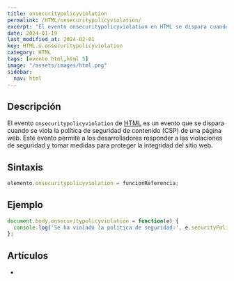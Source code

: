 ```yaml
---
title: onsecuritypolicyviolation
permalink: /HTML/onsecuritypolicyviolation/
excerpt: "El evento onsecuritypolicyviolation en HTML se dispara cuando se viola la política de seguridad de contenido (CSP) de una página web. Permite a los desarrolladores responder y proteger la integridad del sitio web."
date: 2024-01-19
last_modified_at: 2024-02-01
key: HTML.o.onsecuritypolicyviolation
category: HTML
tags: [evento html,html 5]
image: "/assets/images/html.png"
sidebar:
  nav: html
---
```


## Descripción


El evento `onsecuritypolicyviolation` de [HTML](https://www.manualweb.net/html/) es un evento que se dispara cuando se viola la política de seguridad de contenido (CSP) de una página web. Este evento permite a los desarrolladores responder a las violaciones de seguridad y tomar medidas para proteger la integridad del sitio web.


## Sintaxis


```javascript
elemento.onsecuritypolicyviolation = funcionReferencia;
```


## Ejemplo


```javascript
document.body.onsecuritypolicyviolation = function(e) {
  console.log('Se ha violado la política de seguridad:', e.securityPolicyViolationEvent);
};
```


## Artículos

- 
